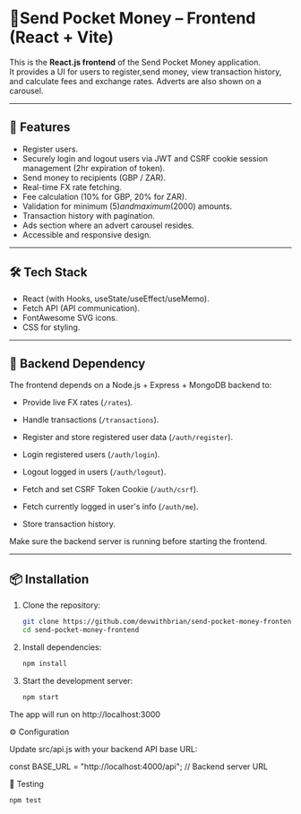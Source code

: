 # 💸Send Pocket Money – Frontend (React + Vite)

This is the **React.js frontend** of the Send Pocket Money application.  
It provides a UI for users to register,send money, view transaction history, and calculate fees and exchange rates. Adverts are also shown on a carousel.

---

## 🚀 Features

- Register users.
- Securely login and logout users via JWT and CSRF cookie session management (2hr expiration of token).
- Send money to recipients (GBP / ZAR).
- Real-time FX rate fetching.
- Fee calculation (10% for GBP, 20% for ZAR).
- Validation for minimum ($5) and maximum ($2000) amounts.
- Transaction history with pagination.
- Ads section where an advert carousel resides.
- Accessible and responsive design.

---

## 🛠️ Tech Stack

- React (with Hooks, useState/useEffect/useMemo).
- Fetch API (API communication).
- FontAwesome SVG icons.
- CSS for styling.

---

## 🔗 Backend Dependency

The frontend depends on a Node.js + Express + MongoDB backend to:
- Provide live FX rates (`/rates`).
- Handle transactions (`/transactions`).
- Register and store registered user data (`/auth/register`).
- Login registered users (`/auth/login`).
- Logout logged in users (`/auth/logout`).
- Fetch and set CSRF Token Cookie (`/auth/csrf`).
- Fetch currently logged in user's info (`/auth/me`).

- Store transaction history.

Make sure the backend server is running before starting the frontend.

---

## 📦 Installation

1. Clone the repository:
   ```bash
   git clone https://github.com/devwithbrian/send-pocket-money-frontend.git
   cd send-pocket-money-frontend

2. Install dependencies:
   ```bash
   npm install
3. Start the development server:
   ```bash
   npm start

The app will run on http://localhost:3000

⚙️ Configuration

Update src/api.js with your backend API base URL:

const BASE_URL = "http://localhost:4000/api"; // Backend server URL

🧪 Testing
```bash
npm test

